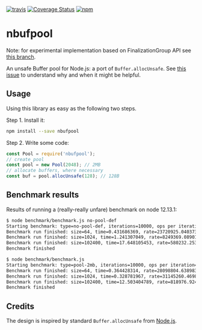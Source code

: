 [![travis](https://travis-ci.org/puzpuzpuz/nbufpool.svg?branch=master)](https://travis-ci.org/puzpuzpuz/nbufpool.svg?branch=master)
[![Coverage Status](https://coveralls.io/repos/github/puzpuzpuz/nbufpool/badge.svg?branch=master)](https://coveralls.io/github/puzpuzpuz/nbufpool?branch=master)
[![npm](https://img.shields.io/npm/v/nbufpool.svg)](https://www.npmjs.com/package/nbufpool)

# nbufpool

Note: for experimental implementation based on FinalizationGroup API see [this branch](https://github.com/puzpuzpuz/nbufpool/tree/experiment/fg-api-based-pool).

An unsafe Buffer pool for Node.js: a port of `Buffer.allocUnsafe`. See [this issue](https://github.com/nodejs/node/issues/30611) to understand why and when it might be helpful.

## Usage

Using this library as easy as the following two steps.

Step 1. Install it:
```bash
npm install --save nbufpool
```

Step 2. Write some code:
```javascript
const Pool = require('nbufpool');
// create pool
const pool = new Pool(2048); // 2MB
// allocate buffers, where necessary
const buf = pool.allocUnsafe(128); // 128B
```

## Benchmark results

Results of running a (really-really unfare) benchmark on node 12.13.1:

```bash
$ node benchmark/benchmark.js no-pool-def
Starting benchmark: type=no-pool-def, iterations=10000, ops per iteration=1024
Benchmark run finished: size=64, time=0.431686369, rate=23720925.040373467
Benchmark run finished: size=1024, time=1.241307049, rate=8249369.089017394
Benchmark run finished: size=102400, time=17.648105453, rate=580232.2536699997
Benchmark finished

$ node benchmark/benchmark.js
Starting benchmark: type=pool-2mb, iterations=10000, ops per iteration=1024
Benchmark run finished: size=64, time=0.364428314, rate=28098804.63898313
Benchmark run finished: size=1024, time=0.328781967, rate=31145260.469835926
Benchmark run finished: size=102400, time=12.503404789, rate=818976.924510094
Benchmark finished
```

## Credits

The design is inspired by standard `Buffer.allocUnsafe` from [Node.js](https://github.com/nodejs/node).
